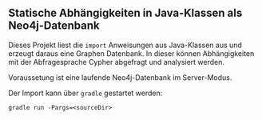 ## Statische Abhängigkeiten in Java-Klassen als Neo4j-Datenbank

Dieses Projekt liest die `import` Anweisungen aus Java-Klassen aus und erzeugt daraus eine Graphen Datenbank. In dieser können Abhängigkeiten mit der Abfragesprache Cypher abgefragt und analysiert werden. 

Voraussetung ist eine laufende Neo4j-Datenbank im Server-Modus. 

Der Import kann über `gradle` gestartet werden: 

    gradle run -Pargs=<sourceDir>


